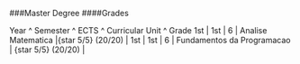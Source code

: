 ###Master Degree
####Grades

Year ^ Semester ^ ECTS ^ Curricular Unit ^ Grade
1st | 1st | 6 | Analise Matematica |{star 5/5} (20\/20) |
1st | 1st | 6 | Fundamentos da Programacao | {star 5/5} (20\/20) |
